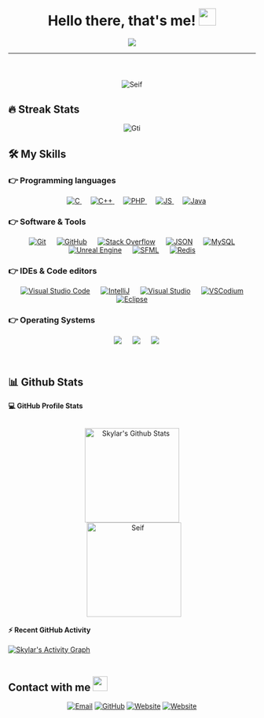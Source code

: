 
<h1 align="center">Hello there, that's me! <img src="https://media.giphy.com/media/hvRJCLFzcasrR4ia7z/giphy.gif" width="35"></h1>
<p align="center">
  <a href="https://github.com/DenverCoder1/readme-typing-svg"><img src="https://readme-typing-svg.herokuapp.com/?lines=Software+Developer;Web+Designer;Freelancer;Self-taught+Student;Founder+of+Primus+Studio&center=true&width=500&height=50"></a>
</p>
<hr/>
<h5 align="center"></h4>
<br>
<p align="center"> 
	<img src="https://komarev.com/ghpvc/?username=Seif&label=Profile%20views&color=0e75b6&style=plastic" alt="Seif" /> 
</p>

## 🔥 Streak Stats
<p align="center"><img src="https://github-readme-streak-stats.herokuapp.com/?user=AkramLZ&theme=algolia" alt="Gti" /></p>

## 🛠️ My Skills

### 👉 Programming languages

<p align="center"> 
  &emsp; 
  <a href="https://www.cprogramming.com/" target="_blank"> 
    <img alt="C" src="https://img.shields.io/badge/C%20-%232370ED.svg?style=plastic&logo=c&logoColor=white">
  </a> 
  &emsp;
  <a href="https://www.w3schools.com/cpp/" target="_blank"> 
    <img alt="C++" src="https://img.shields.io/badge/C++%20-%2300599C.svg?style=plastic&logo=c%2B%2B&logoColor=white">
  </a> 
  &emsp;
  <a href="https://docs.microsoft.com/en-us/dotnet/php/" target="_blank"> 
     <img alt="PHP" src="https://img.shields.io/badge/PHP-859bc9.svg?style=plastic&logo=php&logoColor=white">
   </a>
  &emsp;
  <a href="#">
     <img alt="JS" src="https://img.shields.io/badge/JavaScript-%23ffffff?logo=javascript&color=%23030303">
   </a>
  &emsp;
  <a href="https://www.java.com" target="_blank"> 
    <img alt="Java" src="https://img.shields.io/badge/Java-%23007396.svg?style=plastic&logo=java&logoColor=white">
  </a>
</p>

 ### 👉 Software & Tools
 
<p align="center">
  &emsp;
    <a href="#"><img alt="Git" src="https://img.shields.io/badge/Git%20-%23F05033.svg?style=plastic&logo=git&logoColor=white"></a>
  &emsp;
    <a href="#"><img alt="GitHub" src="https://img.shields.io/badge/GitHub-%23181717.svg?style=plastic&logo=github&logoColor=white"></a>
  &emsp;
    <a href="#"><img alt="Stack Overflow" src="https://img.shields.io/badge/-Stack%20Overflow-FE7A16?style=plastic&logo=stack-overflow&logoColor=white"></a>
  &emsp;
    <a href="#"><img alt="JSON" img src="https://img.shields.io/badge/JSON-%23000000.svg?style=plastic&logo=json&logoColor=white"></a>
  &emsp;
    <a href="#"><img alt="MySQL" src="https://img.shields.io/badge/MySQL-%235586A4.svg?style=plastic&logo=mysql&logoColor=white"></a>
  &emsp;
    <a href="#"><img alt="Unreal Engine" src="https://img.shields.io/badge/Unreal%20Engine-000000.svg?style=plastic&logo=unreal-engine&logoColor=white"></a>
  &emsp;
    <a href="#"><img alt="SFML" src="https://img.shields.io/badge/SFML-00bf5a.svg?style=plastic&logo=sfml&logoColor=white"></a>
  &emsp;
    <a href="#"><img alt="Redis" src="https://img.shields.io/badge/redis-%23f70505?logo=redis&color=%23030303"></a>
</p>

 ### 👉 IDEs & Code editors
 
<p align="center">
  &emsp;
    <a href="#"><img alt="Visual Studio Code" src="https://img.shields.io/badge/Visual%20Studio%20Code-0078d7.svg?style=plastic&logo=visual-studio-code&logoColor=white"></a>
  &emsp;
    <a href="#"><img alt="IntelliJ" src="https://img.shields.io/badge/IntelliJ%20IDEA-%23ffffff.svg?style=plastic&logo=intellij-idea&logoColor=black" /></a>
  &emsp;
    <a href="#"><img alt="Visual Studio" src="https://img.shields.io/badge/Visual%20Studio-8275d3.svg?style=plastic&logo=visual-studio&logoColor=white"></a>
  &emsp;
    <a href="#"><img alt="VSCodium" src="https://img.shields.io/badge/VSCodium-%23ffffff?logo=vscodium&logoColor=%23059ef7&color=%23030303"></a>
&emsp;
    <a href="#"><img alt="Eclipse" src="https://img.shields.io/badge/Eclipse%20IDE-%2324004f?logo=eclipse&logoColor=%23f7b705&color=%2324004f"></a>
</p>

 ### 👉 Operating Systems
 
<p align="center">
  &emsp;
    <a href="www.linux.org"><img src="https://img.shields.io/badge/Linux-FCC624?style=plastic&logo=linux&logoColor=black"></a>
  &emsp;
    <a href="www.windows.com"><img src="https://img.shields.io/badge/Windows-0078D6?style=plastic&logo=windows&logoColor=white"></a>
  &emsp;
    <a href="www.debian.org"><img src="https://img.shields.io/badge/Debian-%23EA4335.svg?style=plastic&logo=debian&logoColor=white"/></a>
</p>

<br/>

## 📊 Github Stats



  <summary><b>💻 GitHub Profile Stats</b></summary>
  <br/>
  <p align="center">
    <a href="https://github.com/anuraghazra/github-readme-stats"><img alt="Skylar's Github Stats" src="https://github-readme-stats.vercel.app/api?username=Skylar11D&show_icons=true&count_private=true&theme=algolia" height="192px"/></a>
<br/>
  &nbsp;
	  <img src="https://github-readme-stats.vercel.app/api/top-langs?username=CobraS&langs_count=10&show_icons=true&locale=en&layout=compact&theme=algolia" alt="Seif" height="192px"/>
  </p>


  <summary><b>⚡ Recent GitHub Activity</b></summary>
  <br/>
   <a href="https://github.com/Skylar11D"><img alt="Skylar's Activity Graph" src="https://activity-graph.herokuapp.com/graph?username=Skylar11D&custom_title=Skylar's%20Contribution%20Graph&theme=react-dark" /></a>
  <br/>


<br/>

## Contact with me <img src="https://media.giphy.com/media/iY8CRBdQXODJSCERIr/giphy.gif" width="30px">
<p align="center">
	<a href="skylar11d@aol.com"><img img src="https://img.shields.io/badge/email-%23EA4335.svg?style=plastic&logo=gmail&logoColor=white" alt="Email"/></a>
	<a href="https://github.com/1CobraS"><img src="https://img.shields.io/badge/github-%23181717.svg?style=plastic&logo=github&logoColor=white" alt="GitHub"/></a>
	<a href="https://www.skylar11d.dev"><img src="https://img.shields.io/badge/website-%231877F2.svg?style=plastic&logo=internet&logoColor=white" alt="Website"/></a>
        <a href="https://www.fiverr.com/s/3L16QA"><img src="https://img.shields.io/badge/fiverr-%23030303?logo=fiverr" alt="Website"/></a>

</p>
